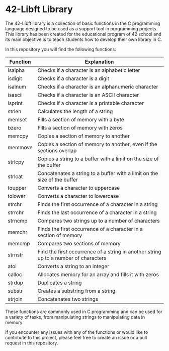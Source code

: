 # 42-Libft Library
The 42-Libft library is a collection of basic functions in the C programming language designed to be used as a support tool in programming projects. This library has been created for the educational program of 42 school and its main objective is to teach students how to develop their own library in C.

In this repository you will find the following functions:

| Function  | Explanation |
| ------------- | ------------- |
| isalpha  | Checks if a character is an alphabetic letter |
| isdigit  | Checks if a character is a digit |
| isalnum  | Checks if a character is an alphanumeric character |
| isascii  | Checks if a character is an ASCII character |
| isprint  | Checks if a character is a printable character |
| strlen  | Calculates the length of a string |
| memset  | Fills a section of memory with a byte |
| bzero  | Fills a section of memory with zeros |
| memcpy  | Copies a section of memory to another |
| memmove  | Copies a section of memory to another, even if the sections overlap |
| strlcpy  | Copies a string to a buffer with a limit on the size of the buffer |
| strlcat  | Concatenates a string to a buffer with a limit on the size of the buffer |
| toupper  | Converts a character to uppercase |
| tolower  | Converts a character to lowercase |
| strchr  | Finds the first occurrence of a character in a string |
| strrchr  | Finds the last occurrence of a character in a string |
| strncmp  | Compares two strings up to a number of characters |
| memchr  | Finds the first occurrence of a character in a section of memory |
| memcmp  | Compares two sections of memory |
| strnstr  | Find the first occurrence of a string in another string up to a number of characters |
| atoi  | Converts a string to an integer |
| calloc  | Allocates memory for an array and fills it with zeros |
| strdup  | Duplicates a string |
| substr  | Creates a substring from a string |
| strjoin  | Concatenates two strings |

These functions are commonly used in C programming and can be used for a variety of tasks, from manipulating strings to manipulating data in memory.

If you encounter any issues with any of the functions or would like to contribute to this project, please feel free to create an issue or a pull request in this repository.